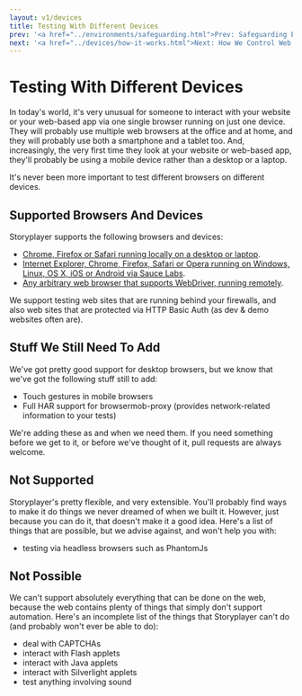 ```yaml
---
layout: v1/devices
title: Testing With Different Devices
prev: '<a href="../environments/safeguarding.html">Prev: Safeguarding Environments</a>'
next: '<a href="../devices/how-it-works.html">Next: How We Control Web Browsers</a>'
---
```


# Testing With Different Devices

In today's world, it's very unusual for someone to interact with your website or your web-based app via one single browser running on just one device.  They will probably use multiple web browsers at the office and at home, and they will probably use both a smartphone and a tablet too.  And, increasingly, the very first time they look at your website or web-based app, they'll probably be using a mobile device rather than a desktop or a laptop.

It's never been more important to test different browsers on different devices.

## Supported Browsers And Devices

Storyplayer supports the following browsers and devices:

* [Chrome, Firefox or Safari running locally on a desktop or laptop](localbrowser.html).
* [Internet Explorer, Chrome, Firefox, Safari or Opera running on Windows, Linux, OS X, iOS or Android via Sauce Labs](saucelabs.html).
* [Any arbitrary web browser that supports WebDriver, running remotely](remotewebdriver.html).

We support testing web sites that are running behind your firewalls, and also web sites that are protected via HTTP Basic Auth (as dev & demo websites often are).

## Stuff We Still Need To Add

We've got pretty good support for desktop browsers, but we know that we've got the following stuff still to add:

* Touch gestures in mobile browsers
* Full HAR support for browsermob-proxy (provides network-related information to your tests)

We're adding these as and when we need them.  If you need something before we get to it, or before we've thought of it, pull requests are always welcome.

## Not Supported

Storyplayer's pretty flexible, and very extensible.  You'll probably find ways to make it do things we never dreamed of when we built it.  However, just because you can do it, that doesn't make it a good idea.  Here's a list of things that are possible, but we advise against, and won't help you with:

* testing via headless browsers such as PhantomJs

## Not Possible

We can't support absolutely everything that can be done on the web, because the web contains plenty of things that simply don't support automation.  Here's an incomplete list of the things that Storyplayer can't do (and probably won't ever be able to do):

* deal with CAPTCHAs
* interact with Flash applets
* interact with Java applets
* interact with Silverlight applets
* test anything involving sound